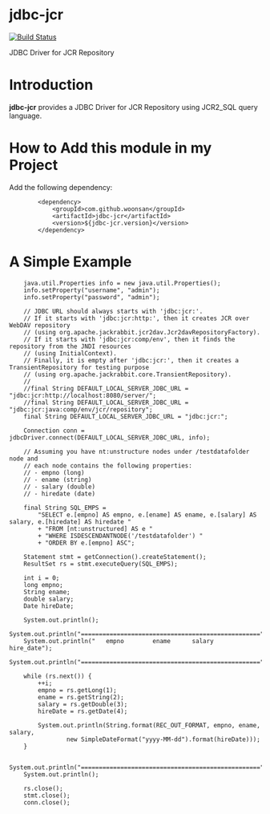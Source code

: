 # jdbc-jcr

[![Build Status](https://api.travis-ci.org/woonsan/jdbc-jcr.svg?branch=master)](https://api.travis-ci.org/woonsan/jdbc-jcr.svg?branch=master)

JDBC Driver for JCR Repository

# Introduction

**jdbc-jcr** provides a JDBC Driver for JCR Repository using JCR2_SQL query language.

# How to Add this module in my Project

Add the following dependency:

            <dependency>
                <groupId>com.github.woonsan</groupId>
                <artifactId>jdbc-jcr</artifactId>
                <version>${jdbc-jcr.version}</version>
            </dependency>

# A Simple Example

        java.util.Properties info = new java.util.Properties();
        info.setProperty("username", "admin");
        info.setProperty("password", "admin");

        // JDBC URL should always starts with 'jdbc:jcr:'.
        // If it starts with 'jdbc:jcr:http:', then it creates JCR over WebDAV repository
        // (using org.apache.jackrabbit.jcr2dav.Jcr2davRepositoryFactory).
        // If it starts with 'jdbc:jcr:comp/env', then it finds the repository from the JNDI resources
        // (using InitialContext).
        // Finally, it is empty after 'jdbc:jcr:', then it creates a TransientRepository for testing purpose
        // (using org.apache.jackrabbit.core.TransientRepository).
        //
        //final String DEFAULT_LOCAL_SERVER_JDBC_URL = "jdbc:jcr:http://localhost:8080/server/";
        //final String DEFAULT_LOCAL_SERVER_JDBC_URL = "jdbc:jcr:java:comp/env/jcr/repository";
        final String DEFAULT_LOCAL_SERVER_JDBC_URL = "jdbc:jcr:";

        Connection conn = jdbcDriver.connect(DEFAULT_LOCAL_SERVER_JDBC_URL, info);

        // Assuming you have nt:unstructure nodes under /testdatafolder node and
        // each node contains the following properties:
        // - empno (long)
        // - ename (string)
        // - salary (double)
        // - hiredate (date)

        final String SQL_EMPS =
            "SELECT e.[empno] AS empno, e.[ename] AS ename, e.[salary] AS salary, e.[hiredate] AS hiredate "
            + "FROM [nt:unstructured] AS e "
            + "WHERE ISDESCENDANTNODE('/testdatafolder') "
            + "ORDER BY e.[empno] ASC";

        Statement stmt = getConnection().createStatement();
        ResultSet rs = stmt.executeQuery(SQL_EMPS);

        int i = 0;
        long empno;
        String ename;
        double salary;
        Date hireDate;

        System.out.println();
        System.out.println("==================================================");
        System.out.println("   empno        ename      salary       hire_date");
        System.out.println("==================================================");

        while (rs.next()) {
            ++i;
            empno = rs.getLong(1);
            ename = rs.getString(2);
            salary = rs.getDouble(3);
            hireDate = rs.getDate(4);

            System.out.println(String.format(REC_OUT_FORMAT, empno, ename, salary,
                    new SimpleDateFormat("yyyy-MM-dd").format(hireDate)));
        }

        System.out.println("==================================================");
        System.out.println();

        rs.close();
        stmt.close();
        conn.close();
